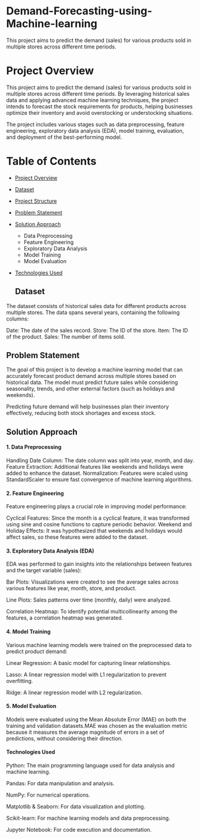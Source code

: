 # Demand-Forecasting-using-Machine-learning
This project aims to predict the demand (sales) for various products sold in multiple stores across different time periods.

# Project Overview
This project aims to predict the demand (sales) for various products sold in multiple stores across different time periods. By leveraging historical sales data and applying advanced machine learning techniques, the project intends to forecast the stock requirements for products, helping businesses optimize their inventory and avoid overstocking or understocking situations.

The project includes various stages such as data preprocessing, feature engineering, exploratory data analysis (EDA), model training, evaluation, and deployment of the best-performing model.

# Table of Contents

- [Project Overview](#project-overview)
- [ Dataset](####train.csv)
- [Project Structure](####project-structure)
- [Problem Statement](####problem-statement)
- [Solution Approach](####solution-approach)
  - Data Preprocessing
  - Feature Engineering
  - Exploratory Data Analysis
  - Model Training
  - Model Evaluation
- [Technologies Used](####technologies-used)

  ## Dataset
The dataset consists of historical sales data for different products across multiple stores. The data spans several years, containing the following columns:

Date: The date of the sales record.
Store: The ID of the store.
Item: The ID of the product.
Sales: The number of items sold.

## Problem Statement
The goal of this project is to develop a machine learning model that can accurately forecast product demand across multiple stores based on historical data. The model must predict future sales while considering seasonality, trends, and other external factors (such as holidays and weekends).

Predicting future demand will help businesses plan their inventory effectively, reducing both stock shortages and excess stock.

## Solution Approach
#### 1. Data Preprocessing
Handling Date Column: The date column was split into year, month, and day.
Feature Extraction: Additional features like weekends and holidays were added to enhance the dataset.
Normalization: Features were scaled using StandardScaler to ensure fast convergence of machine learning algorithms.
#### 2. Feature Engineering
Feature engineering plays a crucial role in improving model performance:

Cyclical Features: Since the month is a cyclical feature, it was transformed using sine and cosine functions to capture periodic behavior.
Weekend and Holiday Effects: It was hypothesized that weekends and holidays would affect sales, so these features were added to the dataset.
#### 3. Exploratory Data Analysis (EDA)
EDA was performed to gain insights into the relationships between features and the target variable (sales):

Bar Plots: Visualizations were created to see the average sales across various features like year, month, store, and product.

Line Plots: Sales patterns over time (monthly, daily) were analyzed.

Correlation Heatmap: To identify potential multicollinearity among the features, a correlation heatmap was generated.

#### 4. Model Training
Various machine learning models were trained on the preprocessed data to predict product demand:

Linear Regression: A basic model for capturing linear relationships.

Lasso: A linear regression model with L1 regularization to prevent overfitting.

Ridge: A linear regression model with L2 regularization.
#### 5. Model Evaluation
Models were evaluated using the Mean Absolute Error (MAE) on both the training and validation datasets.MAE was chosen as the evaluation metric because it measures the average magnitude of errors in a set of predictions, without considering their direction.

#### Technologies Used
Python: The main programming language used for data analysis and machine learning.

Pandas: For data manipulation and analysis.

NumPy: For numerical operations.

Matplotlib & Seaborn: For data visualization and plotting.

Scikit-learn: For machine learning models and data preprocessing.

Jupyter Notebook: For code execution and documentation.

